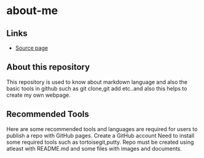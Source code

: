 # about-me
## Links
- [Source page](https://github.com/Rohitha12/about-me)

## About this repository
This repository is used to know about markdown language and also the basic tools in github such as git clone,git add etc..and also this helps to create my own webpage.
## Recommended Tools
Here are some recommended tools and languages are required for users to publish a repo with GitHub pages.
Create a GitHub account
Need to install some required tools such as tortoisegit,putty.
Repo must be created using atleast with README.md and some files with images and documents.
